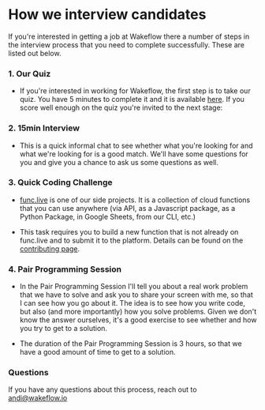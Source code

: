 # How we interview candidates

If you're interested in getting a job at Wakeflow there a number of steps in the interview process that you need to complete successfully. These are listed out below.

### 1. Our Quiz

- If you're interested in working for Wakeflow, the first step is to take our quiz. You have 5 minutes to complete it and it is available [here](https://events.wakeflow.io/links/11?utm=how_we_do_interview). If you score well enough on the quiz you're invited to the next stage:

### 2. 15min Interview

- This is a quick informal chat to see whether what you're looking for and what we're looking for is a good match. We'll have some questions for you and give you a chance to ask us some questions as well.

### 3. Quick Coding Challenge

- [func.live](https://func.live) is one of our side projects. It is a collection of cloud functions that you can use anywhere (via API, as a Javascript package, as a Python Package, in Google Sheets, from our CLI, etc.)

- This task requires you to build a new function that is not already on func.live and to submit it to the platform. Details can be found on the [contributing page](https://www.func.live/contributing).


### 4. Pair Programming Session

- In the Pair Programming Session I'll tell you about a real work problem that we have to solve and ask you to share your screen with me, so that I can see how you go about it. The idea is to see how you write code, but also (and more importantly) how you solve problems. Given we don't know the answer ourselves, it's a good exercise to see whether and how you try to get to a solution.

- The duration of the Pair Programming Session is 3 hours, so that we have a good amount of time to get to a solution.


### Questions

If you have any questions about this process, reach out to andi@wakeflow.io

